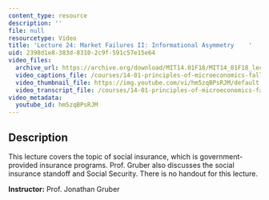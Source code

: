 ```yaml
---
content_type: resource
description: ''
file: null
resourcetype: Video
title: 'Lecture 24: Market Failures II: Informational Asymmetry    '
uid: 2398d1e8-383d-8310-2c9f-591c57e15e64
video_files:
  archive_url: https://archive.org/download/MIT14.01F18/MIT14_01F18_lec24_300k.mp4
  video_captions_file: /courses/14-01-principles-of-microeconomics-fall-2018/f7dd5a909e545ed5aa1e43f8b0cfd566_hm5zqBPsRJM.vtt
  video_thumbnail_file: https://img.youtube.com/vi/hm5zqBPsRJM/default.jpg
  video_transcript_file: /courses/14-01-principles-of-microeconomics-fall-2018/afce07c2a7667d4b17631ca9c0e0d0e5_hm5zqBPsRJM.pdf
video_metadata:
  youtube_id: hm5zqBPsRJM
---
```


Description
-----------

This lecture covers the topic of social insurance, which is government-provided insurance programs. Prof. Gruber also discusses the social insurance standoff and Social Security. There is no handout for this lecture. 

**Instructor:** Prof. Jonathan Gruber